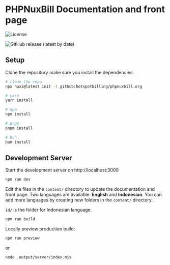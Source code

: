 # PHPNuxBill Documentation and front page

![License](https://img.shields.io/github/license/hotspotbilling/phpnuxbill?style=flat-square)

![GitHub release (latest by date)](https://img.shields.io/github/v/release/hotspotbilling/phpnuxbill?style=flat-square)


## Setup
Clone the repository make sure you install the dependencies:

```bash
# clone the repo
npx nuxi@latest init -t github:hotspotbilling/phpnuxbill.org   

# yarn
yarn install

# npm
npm install

# pnpm
pnpm install

# bun
bun install
```

## Development Server

Start the development server on http://localhost:3000

```bash
npm run dev
```

Edit the files in the `content/` directory to update the documentation and front page.
Two languages are available: **English** and **Indonesian**. You can add more languages by creating new folders in the `content/` directory.


`id/` is the folder for Indonesian language.


```bash
npm run build
```

Locally preview production build:

```bash
npm run preview
```

or

```bash
node .output/server/index.mjs
```